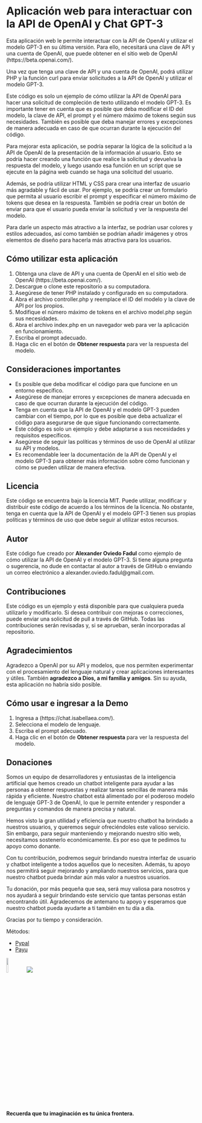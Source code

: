 <h1>Aplicación web para interactuar con la API de OpenAI y Chat GPT-3</h1>
<p>Esta aplicación web le permite interactuar con la API de OpenAI y utilizar el modelo GPT-3 en su última versión. Para ello, necesitará una clave de API y una cuenta de OpenAI, que puede obtener en el sitio web de OpenAI (https://beta.openai.com/).</p>

<p>Una vez que tenga una clave de API y una cuenta de OpenAI, podrá utilizar PHP y la función curl para enviar solicitudes a la API de OpenAI y utilizar el modelo GPT-3.</p>

<p>Este código es solo un ejemplo de cómo utilizar la API de OpenAI para hacer una solicitud de compleción de texto utilizando el modelo GPT-3. Es importante tener en cuenta que es posible que deba modificar el ID del modelo, la clave de API, el prompt y el número máximo de tokens según sus necesidades. También es posible que deba manejar errores y excepciones de manera adecuada en caso de que ocurran durante la ejecución del código.</p>

<p>Para mejorar esta aplicación, se podría separar la lógica de la solicitud a la API de OpenAI de la presentación de la información al usuario. Esto se podría hacer creando una función que realice la solicitud y devuelva la respuesta del modelo, y luego usando esa función en un script que se ejecute en la página web cuando se haga una solicitud del usuario.</p>

<p>Además, se podría utilizar HTML y CSS para crear una interfaz de usuario más agradable y fácil de usar. Por ejemplo, se podría crear un formulario que permita al usuario escribir el prompt y especificar el número máximo de tokens que desea en la respuesta. También se podría crear un botón de enviar para que el usuario pueda enviar la solicitud y ver la respuesta del modelo.</p>

<p>Para darle un aspecto más atractivo a la interfaz, se podrían usar colores y estilos adecuados, así como también se podrían añadir imágenes y otros elementos de diseño para hacerla más atractiva para los usuarios.</p>

<h2>Cómo utilizar esta aplicación</h2>
<ol>
<li>Obtenga una clave de API y una cuenta de OpenAI en el sitio web de OpenAI (https://beta.openai.com/).</li>
<li>Descargue o clone este repositorio a su computadora.</li>
<li>Asegúrese de tener PHP instalado y configurado en su computadora.</li>
<li>Abra el archivo controller.php y reemplace el ID del modelo y la clave de API por los propios.</li>
<li>Modifique el número máximo de tokens en el archivo model.php según sus necesidades.</li>
<li>Abra el archivo index.php en un navegador web para ver la aplicación en funcionamiento.</li>
<li>Escriba el prompt adecuado.</li>
<li>Haga clic en el botón de <strong>Obtener respuesta</strong> para ver la respuesta del modelo.</li>
</ol>

<h2>Consideraciones importantes</h2>
<ul>
<li>Es posible que deba modificar el código para que funcione en un entorno específico.</li>
<li>Asegúrese de manejar errores y excepciones de manera adecuada en caso de que ocurran durante la ejecución del código.</li>
<li>Tenga en cuenta que la API de OpenAI y el modelo GPT-3 pueden cambiar con el tiempo, por lo que es posible que deba actualizar el código para asegurarse de que sigue funcionando correctamente.</li>
<li>Este código es solo un ejemplo y debe adaptarse a sus necesidades y requisitos específicos.</li>
<li>Asegúrese de seguir las políticas y términos de uso de OpenAI al utilizar su API y modelos.</li>
<li>Es recomendable leer la documentación de la API de OpenAI y el modelo GPT-3 para obtener más información sobre cómo funcionan y cómo se pueden utilizar de manera efectiva.</li>
</ul>

<h2>Licencia</h2>
<p>Este código se encuentra bajo la licencia MIT. Puede utilizar, modificar y distribuir este código de acuerdo a los términos de la licencia. No obstante, tenga en cuenta que la API de OpenAI y el modelo GPT-3 tienen sus propias políticas y términos de uso que debe seguir al utilizar estos recursos.</p>

<h2>Autor</h2>
<p>Este código fue creado por <strong>Alexander Oviedo Fadul</strong> como ejemplo de cómo utilizar la API de OpenAI y el modelo GPT-3. Si tiene alguna pregunta o sugerencia, no dude en contactar al autor a través de GitHub o enviando un correo electrónico a alexander.oviedo.fadul@gmail.com.</p>

<h2>Contribuciones</h2>
<p>Este código es un ejemplo y está disponible para que cualquiera pueda utilizarlo y modificarlo. Si desea contribuir con mejoras o correcciones, puede enviar una solicitud de pull a través de GitHub. Todas las contribuciones serán revisadas y, si se aprueban, serán incorporadas al repositorio.</p>

<h2>Agradecimientos</h2>
<p>Agradezco a OpenAI por su API y modelos, que nos permiten experimentar con el procesamiento del lenguaje natural y crear aplicaciones interesantes y útiles. También <strong>agradezco a Dios, a mi familia y amigos</strong>. Sin su ayuda, esta aplicación no habría sido posible.</p>

<h2>Cómo usar e ingresar a la Demo</h2>
<ol>
<li>Ingresa a (https://chat.isabellaea.com/).</li>
<li>Selecciona el modelo de lenguaje.</li>
<li>Escriba el prompt adecuado.</li>
<li>Haga clic en el botón de <strong>Obtener respuesta</strong> para ver la respuesta del modelo.</li>
</ol>

<h2>Donaciones</h2>
<p>Somos un equipo de desarrolladores y entusiastas de la inteligencia artificial que hemos creado un chatbot inteligente para ayudar a las personas a obtener respuestas y realizar tareas sencillas de manera más rápida y eficiente. Nuestro chatbot está alimentado por el poderoso modelo de lenguaje GPT-3 de OpenAI, lo que le permite entender y responder a preguntas y comandos de manera precisa y natural.</p>

<p>Hemos visto la gran utilidad y eficiencia que nuestro chatbot ha brindado a nuestros usuarios, y queremos seguir ofreciéndoles este valioso servicio. Sin embargo, para seguir manteniendo y mejorando nuestro sitio web, necesitamos sostenerlo económicamente. Es por eso que te pedimos tu apoyo como donante.</p>

<p>Con tu contribución, podremos seguir brindando nuestra interfaz de usuario y chatbot inteligente a todos aquellos que lo necesiten. Además, tu apoyo nos permitirá seguir mejorando y ampliando nuestros servicios, para que nuestro chatbot pueda brindar aún más valor a nuestros usuarios.</p>

<p>Tu donación, por más pequeña que sea, será muy valiosa para nosotros y nos ayudará a seguir brindando este servicio que tantas personas están encontrando útil. Agradecemos de antemano tu apoyo y esperamos que nuestro chatbot pueda ayudarte a ti también en tu día a día.</p>

<p>Gracias por tu tiempo y consideración.</p>

<p>Métodos:</p>

<ul>
<li><a href="https://www.paypal.com/donate/?hosted_button_id=AVZSDFALB7QJQ" target="_blank">Pypal</a></li>
<li><a href="https://biz.payulatam.com/L0eeee08C27577B" target="_blank">Payu</a></li>
</ul>

<p><a href="https://www.paypal.com/donate/?hosted_button_id=AVZSDFALB7QJQ" target="_blank"><img src="https://www.paypalobjects.com/paypal-ui/logos/svg/paypal-mark-color.svg" style="height:10%; width:10%" /></a> <a href="https://biz.payulatam.com/B0eeee08C27577B" target="_blank"><img src="https://ecommerce.payulatam.com/img-secure-2015/boton_pagar_mediano.png" /></a></p>

<p><strong>Recuerda que tu imaginación es tu única frontera.</strong></p>
